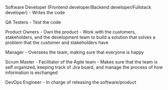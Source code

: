 Software Developer (Frontend developer/Backend developer/Fullstack developer)
    - Writes the code

QA Testers
    - Test the code

Product Owners
    - Own the product
    - Work with the customers, stakeholders, and the development team to build a solution that solves a problem that the customer and stakeholders have

Manager
    - Oversees the team, making sure that everyone is happy

Scrum Master
    - Facilitator of the Agile team
    - Makes sure that the team is self organized, keeping track of Jira board, and manage the process of how information is exchanged

DevOps Engineer
    - In charge of releasing the software/product

